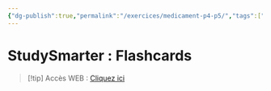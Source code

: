 ```yaml
---
{"dg-publish":true,"permalink":"/exercices/medicament-p4-p5/","tags":["exercice"],"noteIcon":""}
---
```


# StudySmarter : Flashcards
> [!tip] Accès WEB : [Cliquez ici](https://app.studysmarter.de/studyset/24038921?ref=ieheuUF5q9Br5801Yo4sDYdPgoXy3Iky)
